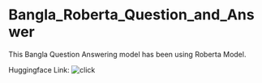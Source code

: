 # Bangla_Roberta_Question_and_Answer
This Bangla Question Answering model has been using Roberta Model.



Huggingface Link: ![click](https://huggingface.co/saiful9379/Bangla_Roberta_Question_and_Answer)
